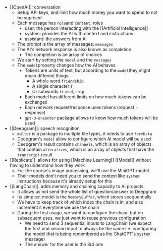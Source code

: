- [[OpenAI]]: conversation
	- Setup API keys, and limit how much money you want to spend to not be suprised
	- Each message has `role`and `content`, roles
		- user: the person interacting with the [[Artificial Intelligence]]
		- system: provides the AI with context and instructions
		- assistant: the answers from AI
	- The prompt is the array of messages: `messages`
	- The AI's network response is also known as completion
		- The completion is an array of choices
	- We start by setting the `model` and the `messages`
	- The `model`property changes how the AI behaves
		- Tokens are units of text, but according to the `model`they might mean different things
			- A whole word `friendship`
			- A single character `f`
			- Or subwords `friend`, `ship`
		- Each model has different limits on how much tokens can be exchanged
		- Each network request/response uses tokens (request + response)
		- `gpt-3-enconder` package allows to know how much tokens will be used
- [[Deepgram]]: speech recognition
	- `multer` is a package to multiple file types, it needs to use `formData`
	- Deepgram's `model` allow to configure which AI model will be used
	- Deepgram's result contains `channels`, which is an array of objects that contain `alteratives`, which is an array of objects that have the `transcript` result
- [[Replicate]]: allows for using [[Machine Learning]] [[Model]] without having to understand how they work
	- For the course's image processing, we'll use the MiniGPT model
	- Their models don't need you to send the context like `system` instructions because it's already setup for this
- [[LangChain]]: adds memory and chaining capacity to AI projects
	- It allows us not send the whole list of question/answer to Deepgram
	- Its simplest model is the `MemoryBuffer`, which stores seequentially
	- We have to keep track of which index the chain is in, and also increment it everytime we use the chain
	- During the first usage, we want to configure the chain, but on subsequent uses, we just want to reuse previous configuration
		- We need to send 3 sequential inputs to LangChain (we expect the first and second input to always be the same i.e. configuring the model that is being remembered as the GhatGPT's `system` message)
		- The answer for the user is the 3rd one